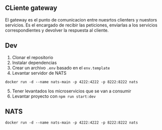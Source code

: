 ## CLiente gateway

El gateway es el punto de comunicacion entre nuesrtos clienters y nuestors servicios.
Es el encargado de recibir las peticiones, enviarlas a los servicios correspondientes y devolver la respuesta al cliente.

## Dev

1. Clonar el repositorio
2. Instalar dependencias
3. Crear un archivo `.env` basado en el `env.template`
4. Levantar servidor de NATS

```
docker run -d --name nats-main -p 4222:4222 -p 8222:8222 nats
```

5. Tener levantados los microservicios que se van a consumir
6. Levantar proyecto con `npm run start:dev`

## NATS

```
docker run -d --name nats-main -p 4222:4222 -p 8222:8222 nats
```
